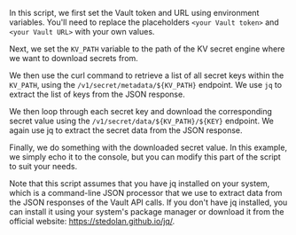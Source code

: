 In this script, we first set the Vault token and URL using environment variables. You'll need to replace the placeholders `<your Vault token>` and `<your Vault URL>` with your own values.

Next, we set the `KV_PATH` variable to the path of the KV secret engine where we want to download secrets from.

We then use the curl command to retrieve a list of all secret keys within the `KV_PATH`, using the `/v1/secret/metadata/${KV_PATH}` endpoint. We use `jq` to extract the list of keys from the JSON response.

We then loop through each secret key and download the corresponding secret value using the `/v1/secret/data/${KV_PATH}/${KEY}` endpoint. We again use jq to extract the secret data from the JSON response.

Finally, we do something with the downloaded secret value. In this example, we simply echo it to the console, but you can modify this part of the script to suit your needs.

Note that this script assumes that you have jq installed on your system, which is a command-line JSON processor that we use to extract data from the JSON responses of the Vault API calls. If you don't have jq installed, you can install it using your system's package manager or download it from the official website: https://stedolan.github.io/jq/.